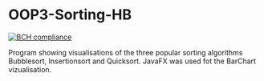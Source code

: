 # OOP3-Sorting-HB
[![BCH compliance](https://bettercodehub.com/edge/badge/HanzehogeschoolSICT/OOP3-Sorting-HB)](https://bettercodehub.com/)

Program showing visualisations of the three popular sorting algorithms Bubblesort, Insertionsort and Quicksort. JavaFX was used fot the BarChart vizualisation.

